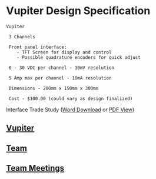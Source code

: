 # Vupiter Design Specification
```
Vupiter

 3 Channels
 
 Front panel interface:
    - TFT Screen for display and control
    - Possible quadrature encoders for quick adjust
 
 0 - 30 VDC per channel - 10mV resolution
 
 5 Amp max per channel - 10mA resolution
 
 Dimensions - 200mm x 150mm x 300mm
 
 Cost - $100.00 (could vary as design finalized)
```
Interface Trade Study ([Word Download](https://ams0187.github.io/Vupiter/Design/Interface_Design_T_S.docx) or 
[PDF View](https://ams0187.github.io/Vupiter/Design/Interface_Design_T_S.pdf))


## [Vupiter](https://ams0187.github.io/Vupiter/)

## [Team](https://ams0187.github.io/Vupiter/members)

## [Team Meetings](https://ams0187.github.io/Vupiter/minutes)
